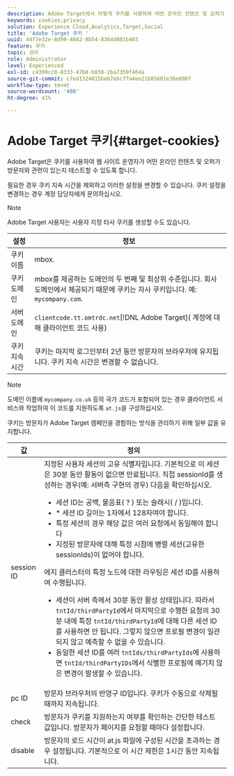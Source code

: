 ```yaml
---
description: Adobe Target에서 어떻게 쿠키를 사용하여 어떤 온라인 컨텐츠 및 오퍼가 방문자와 밀접한 관련이 있는지 테스트하는 기능을 웹 사이트 운영자에게 제공하는지 알아봅니다.
keywords: cookies;privacy
solution: Experience Cloud,Analytics,Target,Social
title: 'Adobe Target 쿠키 '
uuid: 44f7e32e-8d99-4682-8b54-8364d001b403
feature: 쿠키
topic: 관리
role: Administrator
level: Experienced
exl-id: c4399cc0-8333-47b8-b830-2ba7359f464a
source-git-commit: c7ed1324015beb7ebcf7a4ee21b05601e36e608f
workflow-type: tm+mt
source-wordcount: '408'
ht-degree: 41%

---
```


# Adobe Target 쿠키{#target-cookies}

Adobe Target은 쿠키를 사용하여 웹 사이트 운영자가 어떤 온라인 컨텐츠 및 오퍼가 방문자와 관련이 있는지 테스트할 수 있도록 합니다.

필요한 경우 쿠키 지속 시간을 제외하고 이러한 설정을 변경할 수 있습니다. 쿠키 설정을 변경하는 경우 계정 담당자에게 문의하십시오.

>[!NOTE]
>
>Adobe Target 사용자는 사용자 지정 타사 쿠키를 생성할 수도 있습니다.

| 설정 | 정보 |
| --- | --- |
| 쿠키 이름 | mbox. |
| 쿠키 도메인 | mbox를 제공하는 도메인의 두 번째 및 최상위 수준입니다. 회사 도메인에서 제공되기 때문에 쿠키는 자사 쿠키입니다. 예: `mycompany.com`. |
| 서버 도메인 | `clientcode.tt.omtrdc.net`[!DNL Adobe Target]( 계정에 대해 클라이언트 코드 사용) |
| 쿠키 지속 시간 | 쿠키는 마지막 로그인부터 2년 동안 방문자의 브라우저에 유지됩니다. 쿠키 지속 시간은 변경할 수 없습니다. |

>[!NOTE]
>
>도메인 이름에 `mycompany.co.uk` 등의 국가 코드가 포함되어 있는 경우 클라이언트 서비스와 작업하여 이 코드를 지원하도록 `at.js`을 구성하십시오.

쿠키는 방문자가 Adobe Target 캠페인을 경험하는 방식을 관리하기 위해 일부 값을 유지합니다.

| 값 | 정의 |
| --- | --- |
| session ID | 지정된 사용자 세션의 고유 식별자입니다. 기본적으로 이 세션은 30분 동안 활동이 없으면 만료됩니다. 직접 sessionId를 생성하는 경우(예: 서버측 구현의 경우) 다음을 확인하십시오.<ul><li>세션 ID는 공백, 물음표( ? ) 또는 슬래시( / )입니다.</li><li>* 세션 ID 길이는 1자에서 128자여야 합니다.</li><li>특정 세션의 경우 해당 값은 여러 요청에서 동일해야 합니다</li><li>지정된 방문자에 대해 특정 시점에 병렬 세션(고유한 sessionIds)이 없어야 합니다.</li></ul>에지 클러스터의 특정 노드에 대한 라우팅은 세션 ID를 사용하여 수행됩니다.<ul><li>세션이 서버 측에서 30분 동안 활성 상태입니다. 따라서 `tntId/thirdPartyId`에서 마지막으로 수행한 요청의 30분 내에 특정 `tntId/thirdPartyId`에 대해 다른 세션 ID를 사용하면 안 됩니다. 그렇지 않으면 프로필 변경이 일관되지 않고 예측할 수 없을 수 있습니다.</li><li>동일한 세션 ID를 여러 `tntIds/thirdPartyIds`에 사용하면 `tntId/thirdPartyIDs`에서 식별한 프로필에 예기치 않은 변경이 발생할 수 있습니다.</li></ul> |
| pc ID | 방문자 브라우저의 반영구 ID입니다. 쿠키가 수동으로 삭제될 때까지 지속됩니다. |
| check | 방문자가 쿠키를 지원하는지 여부를 확인하는 간단한 테스트 값입니다. 방문자가 페이지를 요청할 때마다 설정합니다. |
| disable | 방문자의 로드 시간이 at.js 파일에 구성된 시간을 초과하는 경우 설정됩니다. 기본적으로 이 시간 제한은 1시간 동안 지속됩니다. |

